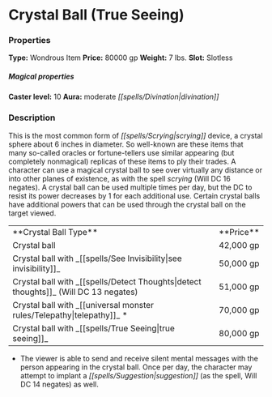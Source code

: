 ﻿---
Title: "Crystal Ball (True Seeing)"
Type: "Wondrous Item"
Price: "80000 gp"
Weight: "7 lbs."
Slot: "Slotless"
Caster level: "10"
Aura: "moderate divination"
Description: |
  "This is the most common form of scrying device, a crystal sphere about 6 inches in diameter. So well-known are these items that many so-called oracles or fortune-tellers use similar appearing (but completely nonmagical) replicas of these items to ply their trades. A character can use a magical crystal ball to see over virtually any distance or into other planes of existence, as with the spell _scrying_ (Will DC 16 negates). A crystal ball can be used multiple times per day, but the DC to resist its power decreases by 1 for each additional use. Certain crystal balls have additional powers that can be used through the crystal ball on the target viewed.
  <table><tbody><tr><td>**Crystal Ball Type**</td><td>**Price**</td></tr><tr><td>_Crystal ball_</td><td>42,000 gp</td></tr><tr><td>_Crystal ball_ with _see invisibility_</td><td>50,000 gp</td></tr><tr><td>_Crystal ball_ with _detect thoughts_ (Will DC 13 negates)</td><td>51,000 gp</td></tr><tr><td>_Crystal ball_ with _telepathy_ *</td><td>70,000 gp</td></tr><tr><td>_Crystal ball_ with _true seeing_</td><td>80,000 gp</td></tr></tbody></table>
  "
Crafting cost: "40000 gp"
Sources: "['Core Rulebook', 'Ultimate Equipment']"
---

# Crystal Ball (True Seeing)

### Properties

**Type:** Wondrous Item **Price:** 80000 gp **Weight:** 7 lbs. **Slot:** Slotless

##### Magical properties

**Caster level:** 10 **Aura:** moderate _[[spells/Divination|divination]]_

### Description

This is the most common form of _[[spells/Scrying|scrying]]_ device, a crystal sphere about 6 inches in diameter. So well-known are these items that many so-called oracles or fortune-tellers use similar appearing (but completely nonmagical) replicas of these items to ply their trades. A character can use a magical crystal ball to see over virtually any distance or into other planes of existence, as with the spell _scrying_ (Will DC 16 negates). A crystal ball can be used multiple times per day, but the DC to resist its power decreases by 1 for each additional use. Certain crystal balls have additional powers that can be used through the crystal ball on the target viewed.

<table><tbody><tr><td> **Crystal Ball Type**</td><td> **Price**</td></tr><tr><td>Crystal ball</td><td>42,000 gp</td></tr><tr><td>Crystal ball with _[[spells/See Invisibility|see invisibility]]_</td><td>50,000 gp</td></tr><tr><td>Crystal ball with _[[spells/Detect Thoughts|detect thoughts]]_ (Will DC 13 negates)</td><td>51,000 gp</td></tr><tr><td>Crystal ball with _[[universal monster rules/Telepathy|telepathy]]_ *</td><td>70,000 gp</td></tr><tr><td>Crystal ball with _[[spells/True Seeing|true seeing]]_</td><td>80,000 gp</td></tr></tbody></table>

* The viewer is able to send and receive silent mental messages with the person appearing in the crystal ball. Once per day, the character may attempt to implant a _[[spells/Suggestion|suggestion]]_ (as the spell, Will DC 14 negates) as well.